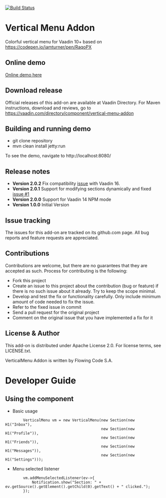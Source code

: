 [![Build Status](https://jenkins.flowingcode.com/job/VerticalMenu-addon/badge/icon)](https://jenkins.flowingcode.com/job/VerticalMenu-addon)

# Vertical Menu Addon

Colorful vertical menu for Vaadin 10+ based on https://codepen.io/iamturner/pen/RaqoPX

## Online demo

[Online demo here](http://addonsv14.flowingcode.com/vertical-menu)

## Download release

Official releases of this add-on are available at Vaadin Directory. For Maven instructions, download and reviews, go to https://vaadin.com/directory/component/vertical-menu-addon

## Building and running demo

- git clone repository
- mvn clean install jetty:run

To see the demo, navigate to http://localhost:8080/

## Release notes
- **Version 2.0.2** Fix compatibility [issue](https://github.com/FlowingCode/VerticalMenuAddon/issues/3) with Vaadin 16.
- **Version 2.0.1** Support for modifying sections dynamically and fixed [issue #1](https://github.com/FlowingCode/VerticalMenuAddon/issues/1)
- **Version 2.0.0** Support for Vaadin 14 NPM mode
- **Version 1.0.0** Initial Version

## Issue tracking

The issues for this add-on are tracked on its github.com page. All bug reports and feature requests are appreciated. 

## Contributions

Contributions are welcome, but there are no guarantees that they are accepted as such. Process for contributing is the following:

- Fork this project
- Create an issue to this project about the contribution (bug or feature) if there is no such issue about it already. Try to keep the scope minimal.
- Develop and test the fix or functionality carefully. Only include minimum amount of code needed to fix the issue.
- Refer to the fixed issue in commit
- Send a pull request for the original project
- Comment on the original issue that you have implemented a fix for it

## License & Author

This add-on is distributed under Apache License 2.0. For license terms, see LICENSE.txt.

VerticalMenu Addon is written by Flowing Code S.A.


# Developer Guide

## Using the component

- Basic usage
```
		VerticalMenu vm = new VerticalMenu(new Section(new H1("Inbox"),
										   new Section(new H1("Profile")),
										   new Section(new H1("Friends")),
										   new Section(new H1("Messages")),
										   new Section(new H1("Settings")));

```
- Menu selected listener
```
		vm.addMenuSelectedListener(ev->{
			Notification.show("Section: " + ev.getSource().getElement().getChild(0).getText() + " clicked.");
		});
```
